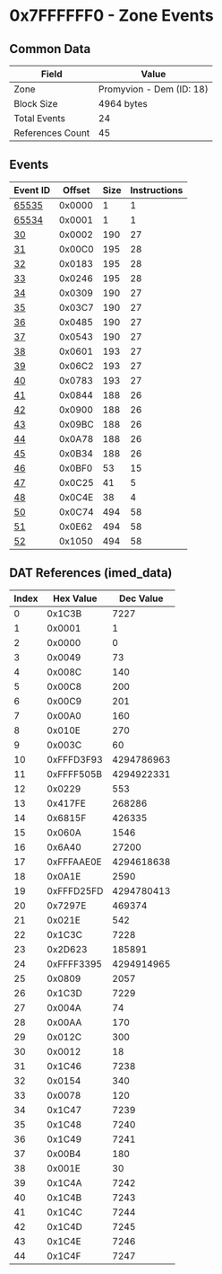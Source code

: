 # 0x7FFFFFF0 - Zone Events

## Common Data

| Field            | Value                    |
|------------------|--------------------------|
| Zone             | Promyvion - Dem (ID: 18) |
| Block Size       | 4964 bytes               |
| Total Events     | 24                       |
| References Count | 45                       |

## Events

| Event ID            | Offset   |   Size |   Instructions |
|---------------------|----------|--------|----------------|
| [65535](./65535.md) | 0x0000   |      1 |              1 |
| [65534](./65534.md) | 0x0001   |      1 |              1 |
| [30](./30.md)       | 0x0002   |    190 |             27 |
| [31](./31.md)       | 0x00C0   |    195 |             28 |
| [32](./32.md)       | 0x0183   |    195 |             28 |
| [33](./33.md)       | 0x0246   |    195 |             28 |
| [34](./34.md)       | 0x0309   |    190 |             27 |
| [35](./35.md)       | 0x03C7   |    190 |             27 |
| [36](./36.md)       | 0x0485   |    190 |             27 |
| [37](./37.md)       | 0x0543   |    190 |             27 |
| [38](./38.md)       | 0x0601   |    193 |             27 |
| [39](./39.md)       | 0x06C2   |    193 |             27 |
| [40](./40.md)       | 0x0783   |    193 |             27 |
| [41](./41.md)       | 0x0844   |    188 |             26 |
| [42](./42.md)       | 0x0900   |    188 |             26 |
| [43](./43.md)       | 0x09BC   |    188 |             26 |
| [44](./44.md)       | 0x0A78   |    188 |             26 |
| [45](./45.md)       | 0x0B34   |    188 |             26 |
| [46](./46.md)       | 0x0BF0   |     53 |             15 |
| [47](./47.md)       | 0x0C25   |     41 |              5 |
| [48](./48.md)       | 0x0C4E   |     38 |              4 |
| [50](./50.md)       | 0x0C74   |    494 |             58 |
| [51](./51.md)       | 0x0E62   |    494 |             58 |
| [52](./52.md)       | 0x1050   |    494 |             58 |

## DAT References (imed_data)

|   Index | Hex Value   |   Dec Value |
|---------|-------------|-------------|
|       0 | 0x1C3B      |        7227 |
|       1 | 0x0001      |           1 |
|       2 | 0x0000      |           0 |
|       3 | 0x0049      |          73 |
|       4 | 0x008C      |         140 |
|       5 | 0x00C8      |         200 |
|       6 | 0x00C9      |         201 |
|       7 | 0x00A0      |         160 |
|       8 | 0x010E      |         270 |
|       9 | 0x003C      |          60 |
|      10 | 0xFFFD3F93  |  4294786963 |
|      11 | 0xFFFF505B  |  4294922331 |
|      12 | 0x0229      |         553 |
|      13 | 0x417FE     |      268286 |
|      14 | 0x6815F     |      426335 |
|      15 | 0x060A      |        1546 |
|      16 | 0x6A40      |       27200 |
|      17 | 0xFFFAAE0E  |  4294618638 |
|      18 | 0x0A1E      |        2590 |
|      19 | 0xFFFD25FD  |  4294780413 |
|      20 | 0x7297E     |      469374 |
|      21 | 0x021E      |         542 |
|      22 | 0x1C3C      |        7228 |
|      23 | 0x2D623     |      185891 |
|      24 | 0xFFFF3395  |  4294914965 |
|      25 | 0x0809      |        2057 |
|      26 | 0x1C3D      |        7229 |
|      27 | 0x004A      |          74 |
|      28 | 0x00AA      |         170 |
|      29 | 0x012C      |         300 |
|      30 | 0x0012      |          18 |
|      31 | 0x1C46      |        7238 |
|      32 | 0x0154      |         340 |
|      33 | 0x0078      |         120 |
|      34 | 0x1C47      |        7239 |
|      35 | 0x1C48      |        7240 |
|      36 | 0x1C49      |        7241 |
|      37 | 0x00B4      |         180 |
|      38 | 0x001E      |          30 |
|      39 | 0x1C4A      |        7242 |
|      40 | 0x1C4B      |        7243 |
|      41 | 0x1C4C      |        7244 |
|      42 | 0x1C4D      |        7245 |
|      43 | 0x1C4E      |        7246 |
|      44 | 0x1C4F      |        7247 |
